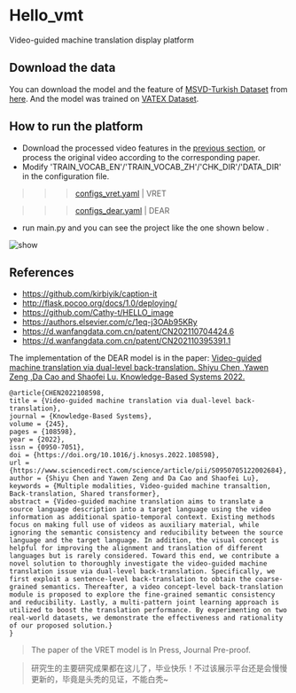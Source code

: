 # Hello_vmt
Video-guided machine translation display platform

## Download the data
You can download the model and the feature of [MSVD-Turkish Dataset](https://hucvl.github.io/MSVD-Turkish/) from [here](https://drive.google.com/drive/folders/13XgukW41ryW3lVuN_yQEuuqe9nUuXSqX?usp=sharing). And the model was trained on [VATEX Dataset](https://eric-xw.github.io/vatex-website/download.html).  

## How to run the platform
* Download the processed video features in the [previous section](https://github.com/Cathy-t/Hello_vmt#download-the-data), or process the original video according to the corresponding paper.
* Modify 'TRAIN_VOCAB_EN'/'TRAIN_VOCAB_ZH'/'CHK_DIR'/'DATA_DIR' in the configuration file. 

>>>[configs_vret.yaml](https://github.com/Cathy-t/Hello_vmt/blob/main/src/configs_vret.yaml)  | VRET

>>>[configs_dear.yaml](https://github.com/Cathy-t/Hello_vmt/blob/main/src/configs_dear.yaml)  | DEAR

* run main.py and you can see the project like the one shown below .

<img src="https://github.com/Cathy-t/Hello_vmt/blob/main/vmt.gif" alt="show" />

## References
- https://github.com/kirbiyik/caption-it
- http://flask.pocoo.org/docs/1.0/deploying/
- https://github.com/Cathy-t/HELLO_image
- https://authors.elsevier.com/c/1eq-j3OAb95KRy
- https://d.wanfangdata.com.cn/patent/CN202110704424.6
- https://d.wanfangdata.com.cn/patent/CN202110395391.1

The implementation of the DEAR model is in the paper: 
[Video-guided machine translation via dual-level back-translation. Shiyu Chen ,Yawen Zeng ,Da Cao and Shaofei Lu. Knowledge-Based Systems 2022.](https://authors.elsevier.com/c/1eq-j3OAb95KRy)

```
@article{CHEN2022108598,
title = {Video-guided machine translation via dual-level back-translation},
journal = {Knowledge-Based Systems},
volume = {245},
pages = {108598},
year = {2022},
issn = {0950-7051},
doi = {https://doi.org/10.1016/j.knosys.2022.108598},
url = {https://www.sciencedirect.com/science/article/pii/S0950705122002684},
author = {Shiyu Chen and Yawen Zeng and Da Cao and Shaofei Lu},
keywords = {Multiple modalities, Video-guided machine transaltion, Back-translation, Shared transformer},
abstract = {Video-guided machine translation aims to translate a source language description into a target language using the video information as additional spatio-temporal context. Existing methods focus on making full use of videos as auxiliary material, while ignoring the semantic consistency and reducibility between the source language and the target language. In addition, the visual concept is helpful for improving the alignment and translation of different languages but is rarely considered. Toward this end, we contribute a novel solution to thoroughly investigate the video-guided machine translation issue via dual-level back-translation. Specifically, we first exploit a sentence-level back-translation to obtain the coarse-grained semantics. Thereafter, a video concept-level back-translation module is proposed to explore the fine-grained semantic consistency and reducibility. Lastly, a multi-pattern joint learning approach is utilized to boost the translation performance. By experimenting on two real-world datasets, we demonstrate the effectiveness and rationality of our proposed solution.}
}
```

>The paper of the VRET model is In Press, Journal Pre-proof.

>研究生的主要研究成果都在这儿了，毕业快乐！不过该展示平台还是会慢慢更新的，毕竟是头秃的见证，不能白秃~
